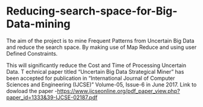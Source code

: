 # Reducing-search-space-for-Big-Data-mining
The aim of the project is to mine Frequent Patterns from Uncertain Big Data and reduce the search space. 
By making use of Map Reduce and using user Defined Constraints. 


This will significantly reduce the Cost and Time of Processing Uncertain Data. T
echnical paper titled “Uncertain Big Data Strategical Miner” has been accepted for publication in “International Journal of Computer Sciences and Engineering (IJCSE)” Volume-05, Issue-6 in June 2017.
Link to dowload the paper -https://www.ijcseonline.org/pdf_paper_view.php?paper_id=1333&39-IJCSE-02187.pdf
